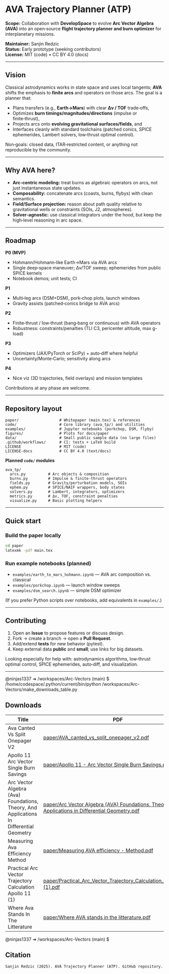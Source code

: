 # AVA Trajectory Planner (ATP)

**Scope:** Collaboration with **DevelopSpace** to evolve **Arc Vector Algebra (AVA)** into an open‑source **flight trajectory planner and burn optimizer** for interplanetary missions.

**Maintainer:** Sanjin Redzic  
**Status:** Early prototype (seeking contributors)  
**License:** MIT (code) • CC BY 4.0 (docs)

---

## Vision
Classical astrodynamics works in state space and uses local tangents; **AVA** shifts the emphasis to **finite arcs** and operators on those arcs. The goal is a planner that:
- Plans transfers (e.g., **Earth→Mars**) with clear **Δv / TOF** trade‑offs,
- Optimizes **burn timings/magnitudes/directions** (impulse or finite‑thrust),
- Projects arcs onto **evolving gravitational surfaces/fields**, and
- Interfaces cleanly with standard toolchains (patched conics, SPICE ephemerides, Lambert solvers, low‑thrust optimal control).

Non‑goals: closed data, ITAR‑restricted content, or anything not reproducible by the community.

---

## Why AVA here?
- **Arc‑centric modeling:** treat burns as algebraic operators on arcs, not just instantaneous state updates.
- **Composability:** concatenate arcs (coasts, burns, flybys) with clean semantics.
- **Field/Surface projection:** reason about path quality relative to gravitational wells or constraints (SOIs, J2, atmospheres).
- **Solver‑agnostic:** use classical integrators under the hood, but keep the high‑level reasoning in arc space.

---

## Roadmap
**P0 (MVP)**  
- Hohmann/Hohmann‑like Earth→Mars via AVA arcs  
- Single deep‑space maneuver; Δv/TOF sweep; ephemerides from public SPICE kernels  
- Notebook demos; unit tests; CI

**P1**  
- Multi‑leg arcs (DSM+DSM), pork‑chop plots, launch windows  
- Gravity assists (patched‑conics bridge to AVA arcs)

**P2**  
- Finite‑thrust / low‑thrust (bang‑bang or continuous) with AVA operators  
- Robustness: constraints/penalties (TLI C3, pericenter altitude, max g-load)

**P3**  
- Optimizers (JAX/PyTorch or SciPy) + auto‑diff where helpful  
- Uncertainty/Monte‑Carlo; sensitivity along arcs

**P4**  
- Nice viz (3D trajectories, field overlays) and mission templates

Contributions at any phase are welcome.

---

## Repository layout
```
paper/                  # Whitepaper (main.tex) & references
code/                   # Core library (ava_tp/) and utilities
examples/               # Jupyter notebooks (porkchop, DSM, flyby)
figures/                # Plots for docs/paper
data/                   # Small public sample data (no large files)
.github/workflows/      # CI: tests + LaTeX build
LICENSE                 # MIT (code)
LICENSE-docs            # CC BY 4.0 (text/docs)
```

**Planned `code/` modules**
```
ava_tp/
  arcs.py          # Arc objects & composition
  burns.py         # Impulse & finite-thrust operators
  fields.py        # Gravity/perturbation models, SOIs
  ephem.py         # SPICE/NAIF wrappers, body states
  solvers.py       # Lambert, integrators, optimizers
  metrics.py       # Δv, TOF, constraint penalties
  visualize.py     # Basic plotting helpers
```

---

## Quick start
### Build the paper locally
```bash
cd paper
latexmk -pdf main.tex
```

### Run example notebooks (planned)
- `examples/earth_to_mars_hohmann.ipynb` — AVA arc composition vs. classical
- `examples/porkchop.ipynb` — launch window sweeps
- `examples/dsm_search.ipynb` — simple DSM optimizer

(If you prefer Python scripts over notebooks, add equivalents in `examples/`.)

---

## Contributing
1. Open an **Issue** to propose features or discuss design.
2. Fork → create a branch → open a **Pull Request**.
3. Add/extend **tests** for new behavior (pytest).
4. Keep external data **public** and **small**; use links for big datasets.

Looking especially for help with: astrodynamics algorithms, low‑thrust optimal control, SPICE ephemerides, auto‑diff, and visualization.

---
@ninjas1337 ➜ /workspaces/Arc-Vectors (main) $ /home/codespace/.python/current/bin/python /workspaces/Arc-Vectors/make_downloads_table.py
## Downloads

| Title | PDF |
|---|---|
| Ava Canted Vs Split Onepager V2 | [paper/AVA_canted_vs_split_onepager_v2.pdf](paper/AVA_canted_vs_split_onepager_v2.pdf) |
| Apollo 11   Arc Vector Single Burn Savings | [paper/Apollo 11 - Arc Vector Single Burn Savings.pdf](paper/Apollo%2011%20-%20Arc%20Vector%20Single%20Burn%20Savings.pdf) |
| Arc Vector Algebra (Ava) Foundations, Theory, And Applications In Differential Geometry | [paper/Arc Vector Algebra (AVA) Foundations, Theory, and Applications in Differential Geometry.pdf](paper/Arc%20Vector%20Algebra%20%28AVA%29%20Foundations%2C%20Theory%2C%20and%20Applications%20in%20Differential%20Geometry.pdf) |
| Measuring Ava Efficiency   Method | [paper/Measuring AVA efficiency - Method.pdf](paper/Measuring%20AVA%20efficiency%20-%20Method.pdf) |
| Practical Arc Vector Trajectory Calculation   Apollo 11 (1) | [paper/Practical_Arc_Vector_Trajectory_Calculation___Apollo_11 (1).pdf](paper/Practical_Arc_Vector_Trajectory_Calculation___Apollo_11%20%281%29.pdf) |
| Where Ava Stands In The Litterature | [paper/Where AVA stands in the litterature.pdf](paper/Where%20AVA%20stands%20in%20the%20litterature.pdf) |
@ninjas1337 ➜ /workspaces/Arc-Vectors (main) $  
## Citation
```
Sanjin Redzic (2025). AVA Trajectory Planner (ATP). GitHub repository.
```
